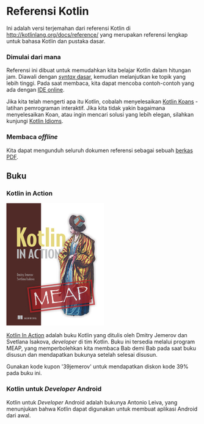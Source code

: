 # Referensi Kotlin

Ini adalah versi terjemahan dari referensi Kotlin di [http:\/\/kotlinlang.org\/docs\/reference\/](http://kotlinlang.org/docs/reference/) yang merupakan referensi lengkap untuk bahasa Kotlin dan pustaka dasar.

### Dimulai dari mana

Referensi ini dibuat untuk memudahkan kita belajar Kotlin dalam hitungan jam. Diawali dengan _[syntax](syntax-dasar.md)_[ dasar](syntax-dasar.md), kemudian melanjutkan ke topik yang lebih tinggi. Pada saat membaca, kita dapat mencoba contoh-contoh yang ada dengan [IDE online](http://try.kotlinlang.org/#/Examples/Hello,%20world!/Simplest%20version/Simplest%20version.kt).

Jika kita telah mengerti apa itu Kotlin, cobalah menyelesaikan [Kotlin Koans](http://kotlinlang.org/docs/tutorials/koans.html) - latihan pemrograman interaktif. Jika kita tidak yakin bagaimana menyelesaikan Koan, atau ingin mencari solusi yang lebih elegan, silahkan kunjungi [Kotlin Idioms](http://kotlinlang.org/docs/reference/idioms.html).

### Membaca _offline_

Kita dapat mengunduh seluruh dokumen referensi sebagai sebuah [berkas PDF](http://kotlinlang.org/docs/kotlin-docs.pdf).

## Buku

### Kotlin in Action

![](/assets/kotlin-in-action.png)

[Kotlin In Action](https://manning.com/books/kotlin-in-action) adalah buku Kotlin yang ditulis oleh Dmitry Jemerov dan Svetlana Isakova, _developer_ di tim Kotlin. Buku ini tersedia melalui program MEAP, yang memperbolehkan kita membaca Bab demi Bab pada saat buku disusun dan mendapatkan bukunya setelah selesai disusun.

Gunakan kode kupon '39jemerov' untuk mendapatkan diskon kode 39% pada buku ini.

### Kotlin untuk _Developer_ Android



Kotlin untuk _Developer_ Android adalah bukunya Antonio Leiva, yang menunjukan bahwa Kotlin dapat digunakan untuk membuat aplikasi Android dari awal.

